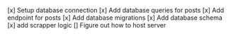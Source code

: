 [x] Setup database connection
[x] Add database queries for posts
[x] Add endpoint for posts
[x] Add database migrations
[x] Add database schema
[x] add scrapper logic
[] Figure out how to host server
